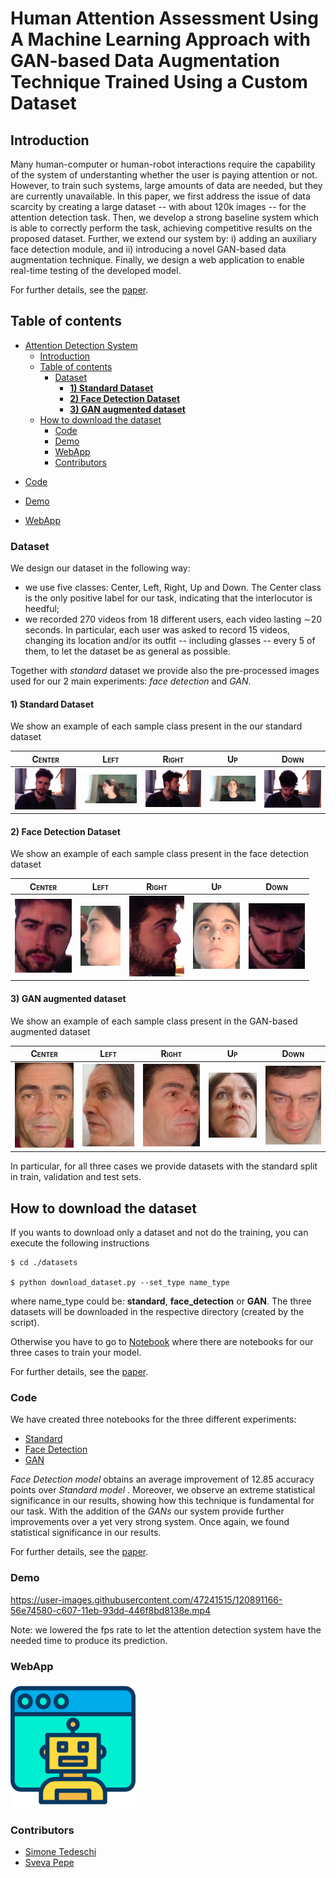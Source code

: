 # Human Attention Assessment Using A Machine Learning Approach with GAN-based Data Augmentation Technique Trained Using a Custom Dataset

## Introduction

Many human-computer or human-robot interactions require the capability of the system of understanting whether the user is paying attention or not. However, to train such systems, large amounts of data are needed, but they are currently unavailable. In this paper, we first address the issue of data scarcity by creating a large dataset -- with about 120k images -- for the attention detection task. Then, we develop a strong baseline system which is able to correctly perform the task, achieving competitive results on the proposed dataset. Further, we extend our system by: i) adding an auxiliary face detection module, and ii) introducing a novel GAN-based data augmentation technique.
Finally, we design a web application to enable real-time testing of the developed model.

For further details, see the [paper](https://www.lidsen.com/journals/neurobiology/neurobiology-06-04-139).

## Table of contents

- [Attention Detection System](#attention-detection-system)
  - [Introduction](#introduction)
  - [Table of contents](#table-of-contents)
    - [Dataset](#dataset)
      - [**1) Standard Dataset**](#1-standard-dataset)
      - [**2) Face Detection Dataset**](#2-face-detection-dataset)
      - [**3) GAN augmented dataset**](#3-gan-augmented-dataset)
  - [How to download the dataset](#how-to-download-the-dataset)
    - [Code](#code)
    - [Demo](#demo)
    - [WebApp](#webapp)
    - [Contributors](#contributors)

* [Code](#Code)

* [Demo](#Demo)

* [WebApp](#App)

### Dataset

We design our dataset in the following way:
- we use five classes: Center, Left, Right, Up and Down.  The Center class is the only positive label for our task, indicating that the interlocutor is heedful;
- we recorded 270 videos from 18 different users, each video lasting &sim;20 seconds. In particular, each user was asked to record 15 videos, changing its location and/or its outfit -- including glasses -- every 5 of them, to let the dataset be as general as possible.

Together with *standard* dataset we provide also the pre-processed images used for our 2 main experiments: *face detection* and *GAN*.

#### **1) Standard Dataset**

We show an example of each sample class present in the our standard dataset

<span style="font-variant:small-caps;">Center</span> |  <span style="font-variant:small-caps;">Left</span> |<span style="font-variant:small-caps;">Right</span> | <span style="font-variant:small-caps;">Up</span> | <span style="font-variant:small-caps;">Down</span> 
:-------------------------:|:-------------------------:|:-------------------------:|:-------------------------:|:-------------------------:|
![](./images/standard/center.jpg)  |  ![](./images/standard/left.jpg) |![](./images/standard/right.jpg) | ![](./images/standard/up.jpg) | ![](./images/standard/down.jpg)  

#### **2) Face Detection Dataset**

We show an example of each sample class present in the face detection dataset

<span style="font-variant:small-caps;">Center</span> |  <span style="font-variant:small-caps;">Left</span> |<span style="font-variant:small-caps;">Right</span> | <span style="font-variant:small-caps;">Up</span> | <span style="font-variant:small-caps;">Down</span> 
:-------------------------:|:-------------------------:|:-------------------------:|:-------------------------:|:-------------------------:|
![](./images/face_detection/center.png)  |  ![](./images/face_detection/left.png) |![](./images/face_detection/right.png) | ![](./images/face_detection/up.png) | ![](./images/face_detection/down.png)  

#### **3) GAN augmented dataset**

We show an example of each sample class present in the GAN-based augmented dataset


<span style="font-variant:small-caps;">Center</span> |  <span style="   font-variant:small-caps;">Left</span> |<span style="font-variant:small-caps;">Right</span> | <span style="font-variant:small-caps;">Up</span> | <span style="font-variant:small-caps;">Down</span> 
:-------------------------:|:-------------------------:|:-------------------------:|:-------------------------:|:-------------------------:|
![](./images/GAN/center.png)  |  ![](./images/GAN/left.png) |![](./images/GAN/right.png) | ![](./images/GAN/up.png) | ![](./images/GAN/down.png)  


In particular, for all three cases we provide datasets with the standard split in train, validation and test sets. 

## How to download the dataset

If you wants to download only a dataset and not do the training, you can execute the following instructions

```
$ cd ./datasets

$ python download_dataset.py --set_type name_type
```

where name_type could be: **standard**, **face_detection** or **GAN**.
The three datasets will be downloaded in the respective directory (created by the script).

Otherwise you have to go to [Notebook](#Code) where there are notebooks for our three cases to train your model.

For further details, see the [paper](./paper/tedeschi-pepe-attention-detection.pdf).

### Code 

We have created three notebooks for the three different experiments:

* [Standard](./notebooks/Attention_Detection_Baseline_Training.ipynb)
* [Face Detection](./notebooks/Attention_Detection_Face_Detection_Training.ipynb)
* [GAN](./notebooks/Attention_Detection_GAN_Training.ipynb)

*Face Detection model* obtains an average improvement of 12.85 accuracy points over  *Standard model* . Moreover, we observe an extreme statistical significance in our results, showing how this technique is fundamental for our task. With the addition of the *GANs* our system provide further improvements over a yet very strong system. Once again, we found statistical significance in our results. 

For further details, see the [paper](./paper/tedeschi-pepe-attention-detection.pdf).

### Demo

https://user-images.githubusercontent.com/47241515/120891166-56e74580-c607-11eb-93dd-446f8bd8138e.mp4

Note: we lowered the fps rate to let the attention detection system have the needed time to produce its prediction.


### WebApp
<a href = "https://pepes97.github.io/HumanAttentionAssessmentML/" onclick="return ! window.open(this.href);">
<img src="./webapp/assets/img/favicon.png" width="200" height="200" /> 
</a>

### Contributors

* [Simone Tedeschi](https://github.com/sted97/)
* [Sveva Pepe](https://github.com/pepes97/)

